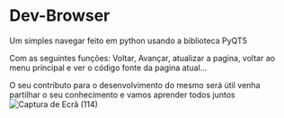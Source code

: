 # Dev-Browser

Um simples navegar feito em python usando a biblioteca PyQT5

Com as seguintes funções:
Voltar, Avançar, atualizar a pagina, voltar ao menu principal e ver o código fonte da pagina atual...

O seu contributo para o desenvolvimento do mesmo será útil venha partilhar o seu conhecimento e vamos aprender todos juntos
![Captura de Ecrã (114)](https://github.com/AlvaroMbeiaDanie1234/Dev-Browser/assets/83843553/09f5149b-7825-4c5f-9ad2-83dc875b70fb)
